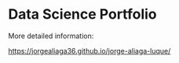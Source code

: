 # Data Science Portfolio

More detailed information:

https://jorgealiaga36.github.io/jorge-aliaga-luque/

